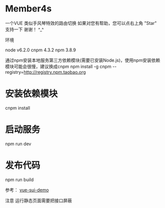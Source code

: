 # Member4s
一个VUE 类似手风琴特效的路由切换
如果对您有帮助，您可以点右上角 "Star" 支持一下 谢谢！ ^_^

环境

node v6.2.0
cnpm 4.3.2
npm 3.8.9

通过npm安装本地服务第三方依赖模块(需要已安装Node.js)，使用npm安装依赖模块可能会很慢，建议换成cnpm
npm install -g cnpm --registry=http://registry.npm.taobao.org

# 安装依赖模块
cnpm install

# 启动服务
npm run dev

# 发布代码
npm run build

参考：
<a href="https://github.com/eteplus/vue-sui-demo">vue-sui-demo</a>

注意 运行静态页面需要把接口屏蔽